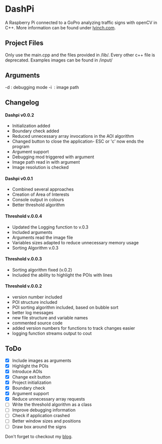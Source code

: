 DashPi
==========

A Raspberry Pi connected to a GoPro analyzing traffic signs with openCV in C++. More information can be found under [lyinch.com](http://www.lyinch.com/ "Lyinch's World").

Project Files
----------
Only use the main.cpp and the files provided in /lib/. Every other c++ file is deprecated. Examples images can be found in /input/

Arguments
----------
-d 					: debugging mode
-i <image>			: image path

Changelog
----------

#### Dashpi v0.0.2

* Initialization added
* Boundary check added
* Reduced unnecessary array invocations in the AOI algorithm
* Changed button to close the application- ESC or 'c' now ends the program
* Argument support
* Debugging mod triggered with argument
* Image path read in with argument
* Image resolution is checked

#### Dashpi v0.0.1

* Combined several approaches
* Creation of Area of Interests
* Console output in colours
* Better threshold algorithm

#### Threshold v.0.0.4

* Updated the Logging function to v.0.3
* Included arguments
* Arguments read the image file
* Variables sizes adapted to reduce unnecessary memory usage
* Sorting Algorithm v.0.3

#### Threshold v.0.0.3

* Sorting algorithm fixed (v.0.2)
* Included the ability to highlight the POIs with lines

#### Threshold v.0.0.2

* version number included
* POI structure included
* POI sorting algorithm included, based on bubble sort
* better log messages
* new file structure and variable names
* commented source code
* added version numbers for functions to track changes easier
* logging function streams output to cout


ToDo
---------
- [x] Include images as arguments
- [x] Highlight the POIs
- [x] Introduce AOIs 
- [x] Change exit button
- [x] Project initialization
- [x] Boundary check
- [x] Argument support
- [x] Reduce unnecessary array requests
- [ ] Write the threshold algorithm as a class
- [ ] Improve debugging information
- [ ] Check if application crashed
- [ ] Better window sizes and positions
- [ ] Draw box around the signs

Don't forget to checkout my [blog](http://www.lyinch.com/ "Lyinch's World").
